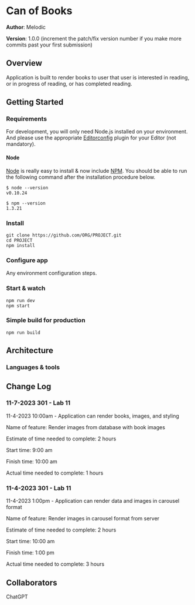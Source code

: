 # Can of Books

**Author**: Melodic

**Version**: 1.0.0 (increment the patch/fix version number if you make more commits past your first submission)

## Overview

Application is built to render books to user that user is interested in reading, or in progress of reading, or has completed reading.

## Getting Started

### Requirements

For development, you will only need Node.js installed on your environment.
And please use the appropriate [Editorconfig](http://editorconfig.org/) plugin for your Editor (not mandatory).

#### Node

[Node](http://nodejs.org/) is really easy to install & now include [NPM](https://npmjs.org/).
You should be able to run the following command after the installation procedure
below.

    $ node --version
    v0.10.24

    $ npm --version
    1.3.21

### Install

    git clone https://github.com/ORG/PROJECT.git
    cd PROJECT
    npm install

### Configure app

Any environment configuration steps.

### Start & watch

    npm run dev
    npm start

### Simple build for production

    npm run build

## Architecture

### Languages & tools

## Change Log

### 11-7-2023 301 - Lab 11

11-4-2023 10:00am - Application can render books, images, and styling

Name of feature: Render images from database with book images

Estimate of time needed to complete: 2 hours

Start time: 9:00 am

Finish time: 10:00 am

Actual time needed to complete: 1 hours

### 11-4-2023 301 - Lab 11

11-4-2023 1:00pm - Application can render data and images in carousel format

Name of feature: Render images in carousel format from server

Estimate of time needed to complete: 2 hours

Start time: 10:00 am

Finish time: 1:00 pm

Actual time needed to complete: 3 hours

## Collaborators

ChatGPT
